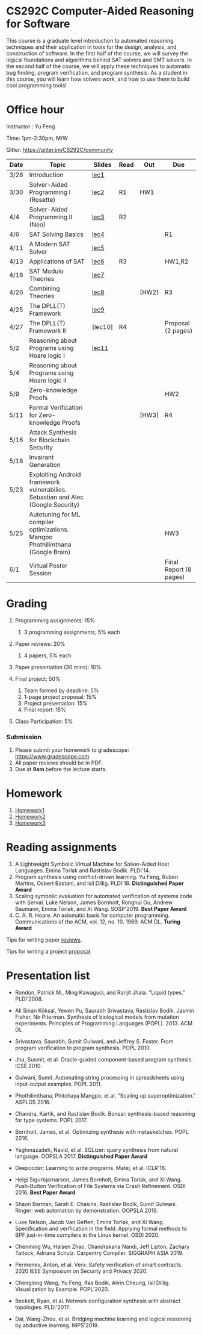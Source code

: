 # CS292C Computer-Aided Reasoning for Software

This course is a graduate level introduction to automated reasoning techniques and their application in tools for the design, analysis, and construction of software. In the first half of the course, we will survey the logical foundations and algorithms behind SAT solvers and SMT solvers. In the second half of the course, we will apply these techniques to automatic bug finding, program verification, and program synthesis. As a student in this course, you will learn how solvers work, and how to use them to build cool programming tools!

# Office hour
Instructor : Yu Feng

Time: 1pm-2:30pm, M/W

Gitter: https://gitter.im/CS292C/community


| Date  | Topic                                         | Slides | Read | Out | Due |
|-------|-----------------------------------------------|--------|------|-----|-----|
| 3/28  | Introduction                                  |  [lec1](lectures/lecture1.pdf)      |      |     |     |
| 3/30  | Solver-Aided Programming I (Rosette)          |  [lec2](lectures/lecture2.pdf)      |  R1    |  HW1   |     |
| 4/4  | Solver-Aided Programming II (Neo)             |  [lec3](lectures/lecture3.pdf)      |  R2    |     |     |
| 4/6  | SAT Solving Basics                            |  [lec4](lectures/lecture4.pdf)     |      |     | R1    |
| 4/11 | A Modern SAT Solver                           |  [lec5](lectures/lecture5.pdf)      |      |     |     |
| 4/13 | Applications of SAT                           |  [lec6](lectures/lecture6.pdf)      |  R3    |     |  HW1,R2   |
| 4/18 | SAT Modulo Theories                           |  [lec7](lectures/lecture7.pdf)      |      |     |     |
| 4/20 | Combining Theories              | [lec8](lectures/lecture8.pdf)        |      |  [HW2]  |  R3   |
| 4/25 | The DPLL(T) Framework                             |  [lec9](lectures/lecture9.pdf)       |      |     |     |
| 4/27 | The DPLL(T) Framework II                       |  [lec10]       |  R4    |     |  Proposal (2 pages)   |
| 5/2  | Reasoning about Programs using Hoare logic I  | [lec11](lectures/lecture10.pdf)        |      |     |     |
| 5/4  | Reasoning about Programs using Hoare logic II|        |      |     |     |
| 5/9  | Zero-knowledge Proofs  |        |      |     |  HW2   |
| 5/11 | Formal Verification for Zero-knowledge Proofs                       |         |       | [HW3]    |   R4  |
| 5/16 | Attack Synthesis for Blockchain Security                 |        |      |     |     |
| 5/18 | Invairant Generation        |         |      |     |    |
| 5/23 | Exploiting Android framework vulnerabilies. Sebastian and Alec (Google Security) |         |      |     |     |
| 5/25  | Autotuning for ML compiler optimizations. Mangpo Phothilimthana (Google Brain)                                 |        |      |     |  HW3  |
| 6/1  | Virtual Poster Session                                 |        |      |     |  Final Report (8 pages)  |


# Grading

1. Programming assignments: 15%
    1. 3 programming assignments, 5% each

2. Paper reviews: 20%
    1. 4 papers, 5% each
    
3. Paper presentation (30 mins): 10%
    
4. Final project: 50%
    1. Team formed by deadline: 5%
    2. 1-page project proposal: 15%
    3. Project presentation: 15%
    4. Final report: 15%
  
5. Class Participation: 5%

### Submission
1. Please submit your homework to gradescope: https://www.gradescope.com
2. All paper reviews should be in PDF.
3. Due at **9am** before the lecture starts.


# Homework

1. [Homework1](hw1/HW1.md)
2. [Homework2](hw2/HW2.md)
3. [Homework3](hw3/HW3.md)

# Reading assignments
1. A Lightweight Symbolic Virtual Machine for Solver-Aided Host Languages. Emina Torlak and Rastislav Bodik. PLDI'14.
2. Program synthesis using conflict-driven learning. Yu Feng, Ruben Martins, Osbert Bastani, and Isil Dillig.  PLDI'18. **Distinguished Paper Award** 
3. Scaling symbolic evaluation for automated verification of systems code with Serval. Luke Nelson, James Bornholt, Ronghui Gu, Andrew Baumann, Emina Torlak, and Xi Wang. SOSP'2019. **Best Paper Award**
4. C. A. R. Hoare. An axiomatic basis for computer programming. Communications of the ACM, vol. 12, no. 10. 1969. ACM DL. **Turing Award**


Tips for writing paper [reviews](REVIEW.md).

Tips for writing a project [proposal](PROPOSAL.md).

# Presentation list

- Rondon, Patrick M., Ming Kawaguci, and Ranjit Jhala. "Liquid types." PLDI'2008.

- Ali Sinan Köksal, Yewen Pu, Saurabh Srivastava, Rastislav Bodík, Jasmin Fisher, Nir Piterman. Synthesis of biological models from mutation experiments. Principles of Programming Languages (POPL). 2013. ACM DL

- Srivastava, Saurabh, Sumit Gulwani, and Jeffrey S. Foster. From program verification to program synthesis. POPL 2010.

- Jha, Susmit, et al. Oracle-guided component-based program synthesis. ICSE 2010.

- Gulwani, Sumit. Automating string processing in spreadsheets using input-output examples. POPL 2011.

- Phothilimthana, Phitchaya Mangpo, et al. "Scaling up superoptimization." ASPLOS 2016.

- Chandra, Kartik, and Rastislav Bodik. Bonsai: synthesis-based reasoning for type systems. POPL 2017.

- Bornholt, James, et al. Optimizing synthesis with metasketches. POPL 2016.

- Yaghmazadeh, Navid, et al. SQLizer: query synthesis from natural language. OOPSLA 2017. **Distinguished Paper Award**

- Deepcoder: Learning to write programs. Matej, et al. ICLR'16.

- Helgi Sigurbjarnarson, James Bornholt, Emina Torlak, and Xi Wang. Push-Button Verification of File Systems via Crash Refinement. OSDI 2016. **Best Paper Award**

- Shaon Barman, Sarah E. Chasins, Rastislav Bodik, Sumit Gulwani. Ringer: web automation by demonstration. OOPSLA 2016.

- Luke Nelson, Jacob Van Geffen, Emina Torlak, and Xi Wang. Specification and verification in the field: Applying formal methods to BPF just-in-time compilers in the Linux kernel. OSDI 2020.

- Chenming Wu, Haisen Zhao, Chandrakana Nandi, Jeff Lipton, Zachary Tatlock, Adriana Schulz. Carpentry Compiler. SIGGRAPH ASIA 2019.

- Permenev, Anton, et al. Verx: Safety verification of smart contracts. 2020 IEEE Symposium on Security and Privacy 2020.

- Chenglong Wang, Yu Feng, Ras Bodik, Alvin Cheung, Isil Dillig. Visualization by Example. POPL'2020.

- Beckett, Ryan, et al. Network configuration synthesis with abstract topologies. PLDI'2017.

- Dai, Wang-Zhou, et al. Bridging machine learning and logical reasoning by abductive learning. NIPS'2019.



